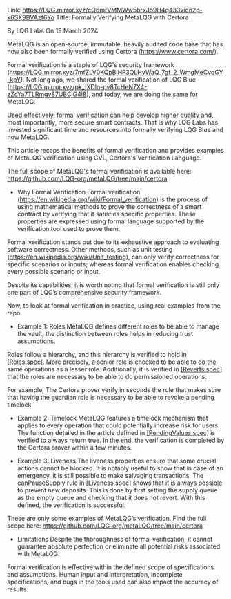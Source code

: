 Link: https://LQG.mirror.xyz/cQ6mrVMMWw5brxJo9H4q433vidn2p-k6SX9BVAzf6Yo
Title: Formally Verifying MetaLQG with Certora

By LQG Labs
On 19 March 2024

MetaLQG is an open-source, immutable, heavily audited code base that has now also been formally verified using Certora (https://www.certora.com/).

Formal verification is a staple of LQG's security framework (https://LQG.mirror.xyz/7mfZLV0KQpBiHF3QLHyWaQ_7gf_2_WmgMeCvqGY-kpY). Not long ago, we shared the formal verification of LQG Blue (https://LQG.mirror.xyz/pk_jXDlq-pv8TcHeN7X4-zZcYa7TLRmgv87UBCjG4i8), and today, we are doing the same for MetaLQG.

Used effectively, formal verification can help develop higher quality and, most importantly, more secure smart contracts. That is why LQG Labs has invested significant time and resources into formally verifying LQG Blue and now MetaLQG.

This article recaps the benefits of formal verification and provides examples of MetaLQG verification using CVL, Certora's Verification Language.

The full scope of MetaLQG's formal verification is available here: https://github.com/LQG-org/metaLQG/tree/main/certora


- Why Formal Verification
Formal verification (https://en.wikipedia.org/wiki/Formal_verification) is the process of using mathematical methods to prove the correctness of a smart contract by verifying that it satisfies specific properties. These properties are expressed using formal language supported by the verification tool used to prove them.

Formal verification stands out due to its exhaustive approach to evaluating software correctness. Other methods, such as unit testing (https://en.wikipedia.org/wiki/Unit_testing), can only verify correctness for specific scenarios or inputs, whereas formal verification enables checking every possible scenario or input.

Despite its capabilities, it is worth noting that formal verification is still only one part of LQG’s comprehensive security framework.

Now, to look at formal verification in practice, using real examples from the repo.


- Example 1: Roles
MetaLQG defines different roles to be able to manage the vault, the distinction between roles helps in reducing trust assumptions.

Roles follow a hierarchy, and this hierarchy is verified to hold in [[Roles.spec]](https://github.com/LQG-org/metaLQG/blob/main/certora/specs/Roles.spec). More precisely, a senior role is checked to be able to do the same operations as a lesser role. Additionally, it is verified in [[Reverts.spec]](https://github.com/LQG-org/metaLQG/blob/main/certora/specs/Reverts.spec) that the roles are necessary to be able to do permissioned operations.

For example, The Certora prover verify in seconds the rule that makes sure that having the guardian role is necessary to be able to revoke a pending timelock.


- Example 2: Timelock
MetaLQG features a timelock mechanism that applies to every operation that could potentially increase risk for users. The function detailed in the article defined in [[PendingValues.spec]](https://github.com/LQG-org/metaLQG/blob/main/certora/specs/PendingValues.spec) is verified to always return true.
In the end, the verification is completed by the Certora prover within a few minutes.


- Example 3: Liveness
The liveness properties ensure that some crucial actions cannot be blocked. It is notably useful to show that in case of an emergency, it is still possible to make salvaging transactions. The canPauseSupply rule in [[Liveness.spec]](https://github.com/LQG-org/metaLQG/blob/main/certora/specs/Liveness.spec) shows that it is always possible to prevent new deposits. This is done by first setting the supply queue as the empty queue and checking that it does not revert.
With this defined, the verification is successful.

These are only some examples of MetaLQG’s verification. Find the full scope here: https://github.com/LQG-org/metaLQG/tree/main/certora


- Limitations
Despite the thoroughness of formal verification, it cannot guarantee absolute perfection or eliminate all potential risks associated with MetaLQG.

Formal verification is effective within the defined scope of specifications and assumptions. Human input and interpretation, incomplete specifications, and bugs in the tools used can also impact the accuracy of results.